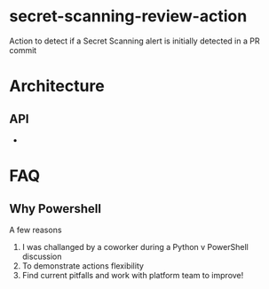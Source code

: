 # secret-scanning-review-action
Action to detect if a Secret Scanning alert is initially detected in a PR commit

# Architecture

## API
* 

# FAQ

## Why Powershell
A few reasons
1. I was challanged by a coworker during a Python v PowerShell discussion
2. To demonstrate actions flexibility
3. Find current pitfalls and work with platform team to improve!